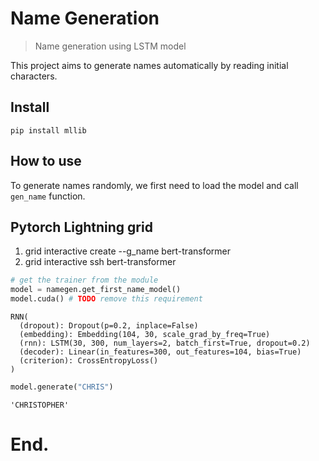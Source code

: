 # Name Generation
> Name generation using LSTM model


This project aims to generate names automatically by reading initial characters.

## Install

`pip install mllib`

## How to use

To generate names randomly, we first need to load the model and call `gen_name` function.

## Pytorch Lightning grid
1. grid interactive create --g_name bert-transformer
2. grid interactive ssh bert-transformer


```python
# get the trainer from the module
model = namegen.get_first_name_model()
model.cuda() # TODO remove this requirement
```




    RNN(
      (dropout): Dropout(p=0.2, inplace=False)
      (embedding): Embedding(104, 30, scale_grad_by_freq=True)
      (rnn): LSTM(30, 300, num_layers=2, batch_first=True, dropout=0.2)
      (decoder): Linear(in_features=300, out_features=104, bias=True)
      (criterion): CrossEntropyLoss()
    )



```python
model.generate("CHRIS")
```




    'CHRISTOPHER'



# End.
